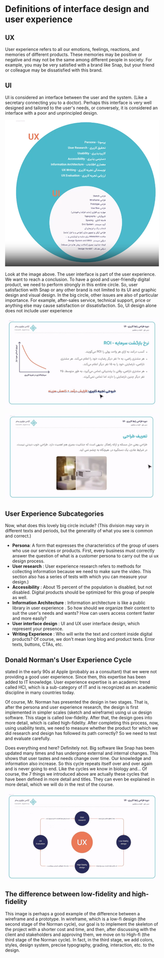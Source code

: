 # Definitions of interface design and user experience

## UX

User experience refers to all our emotions, feelings, reactions, and memories of different products. These memories may be positive or negative and may not be the same among different people in society. For example, you may be very satisfied with a brand like Snap, but your friend or colleague may be dissatisfied with this brand.

## UI

UI is considered an interface between the user and the system. (Like a secretary connecting you to a doctor). Perhaps this interface is very well designed and tailored to the user's needs, or conversely, it is considered an interface with a poor and unprincipled design.

![UX/UI diagram](UX-UI-diagram.png)

Look at the image above. The user interface is part of the user experience. We want to reach a conclusion. To have a good and user-friendly digital product, we need to perform strongly in this entire circle. So, user satisfaction with Snap or any other brand is not limited to its UI and graphic design and visual design. In the big circle, other issues are also of particular importance. For example, after-sales service, technical support, price or anything else may cause satisfaction or dissatisfaction. So, UI design alone does not include user experience

![ROI chart](ROI.jpg)

![Good Design](GoodDesign.jpg)

## User Experience Subcategories

Now, what does this lovely big circle include? (This division may vary in different texts and periods, but the generality of what you see is common and correct.)

- **Persona**: A form that expresses the characteristics of the group of users who use our services or products. First, every business must correctly answer the question of what is a customer persona to carry out the ui ux design process.
- **User research** : User experience research refers to methods for collecting information because we need to make sure
  the video. This section also has a series of tests with which you can measure your design.)
- **Accessibility** : About 15 percent of the population is disabled, but not disabled. Digital products should be optimized for this group of people as well.
- **Information Architecture** : Information architecture is like a public library in user experience . So how should we organize their content to suit the user's needs and wants? How can users access content faster and more easily?
- **User interface design** : UI and UX user interface design, which represent your presence.
- **Writing Experience** : Who will write the text and content inside digital products? Of course, we don't mean long blog and product texts. Error texts, buttons, CTAs, etc.

## Donald Norman's User Experience Cycle

stated in the early 90s at Apple (probably as a consultant) that we were not providing a good user experience. Since then, this expertise has been added to IT knowledge. User experience expertise is an academic trend called HCI, which is a sub-category of IT and is recognized as an academic discipline in many countries today.

Of course, Mr. Norman has presented the design in two stages. That is, after the persona and user experience research, the design is first implemented in simpler scales (sketch and wireframe) using ui ux design software. This stage is called low-fidelity. After that, the design goes into more detail, which is called high-fidelity. After completing this process, now, using usability tests, we need to measure whether the product for which we did research and design has followed its path correctly? So we need to test and evaluate carefully.

Does everything end here? Definitely not. Big software like Snap has been updated many times and has undergone external and internal changes. This shows that user tastes and needs change over time. Our knowledge and information also increase. So this cycle repeats itself over and over again and is never going to end. Like the cycles we know in biology and… Of course, the 7 things we introduced above are actually these cycles that have been defined in more detail and titles. They can even be explained in more detail, which we will do in the rest of the course.

![Norman Cycle](NormanCycle.jpg)

## The difference between low-fidelity and high-fidelity

This image is perhaps a good example of the difference between a wireframe and a prototype. In wireframe, which is a low-fi design (the second stage of the Norman cycle), our goal is to implement the skeleton of the project with a shorter cost and time, and then, after discussing with the client and stakeholders and approving them, we move on to High-fi (the third stage of the Norman cycle). In fact, in the third stage, we add colors, styles, design system, precise typography, grading, interaction, etc. to the design.
